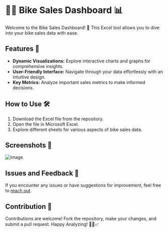 # 🚴‍♂️ Bike Sales Dashboard 📊

Welcome to the Bike Sales Dashboard! 🚀 This Excel tool allows you to dive into your bike sales data with ease.

## Features 🌟

- **Dynamic Visualizations:** Explore interactive charts and graphs for comprehensive insights.
- **User-Friendly Interface:** Navigate through your data effortlessly with an intuitive design.
- **Key Metrics:** Analyze important sales metrics to make informed decisions.

## How to Use 🛠️

1. Download the Excel file from the repository.
2. Open the file in Microsoft Excel.
3. Explore different sheets for various aspects of bike sales data.

## Screenshots 📸
![image](https://github.com/Madhugupta95/Excelproject/assets/117964914/e8b8d193-2026-4634-a571-6b20b2a686c9)
## Issues and Feedback 💬
If you encounter any issues or have suggestions for improvement, feel free to [reach out](https://www.linkedin.com/in/madhu-gupta-0953a0209/).
## Contribution 🤝
Contributions are welcome! Fork the repository, make your changes, and submit a pull request.
Happy Analyzing! 🚴‍♀️📈
